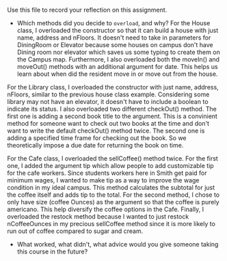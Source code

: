 Use this file to record your reflection on this assignment.

- Which methods did you decide to `overload`, and why?
For the House class, I overloaded the constructor so that it can build a house with just name, address and nFloors. It doesn't need to take in parameters for DiningRoom or Elevator because some houses on campus don't have Dining room nor elevator which saves us some typing to create them on the Campus map. Furthermore, I also overloaded both the moveIn() and moveOut() methods with an additional argument for date. This helps us learn about when did the resident move in or move out from the house. 

For the Library class, I overloaded the constructor with just  name, address, nFloors, similar to the previous house class example. Considering some library may not have an elevator, it doesn't have to include a boolean to indicate its status. I also overloaded two different checkOut() method. The first one is adding a second book title to the argument. This is a convinient method for someone want to check out two books at the time and don't want to write the default checkOut() method twice. The second one is adding a specified time frame for checking out the book. So we theoretically impose a due date for returning the book on time.

For the Cafe class, I overloaded the sellCoffee() method twice. For the first one, I added the argument tip which allow people to add customizable tip for the cafe workers. Since students workers here in Smith get paid for minimum wages, I wanted to make tip as a way to improve the wage condition in my ideal campus. This method calculates the subtotal for just the coffee itself and adds tip to the total. For the second method, I chose to only have size (coffee Ounces) as the argument so that the coffee is purely americano. This help diversify the coffee options in the Cafe. Finally, I overloaded the restock method because I wanted to just restock nCoffeeOunces in my precious sellCoffee method since it is more likely to run out of coffee compared to sugar and cream.

- What worked, what didn't, what advice would you give someone taking this course in the future?
